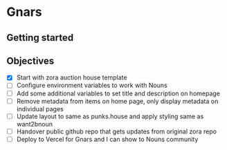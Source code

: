 # Gnars

## Getting started 

## Objectives

- [x] Start with zora auction house template
- [ ] Configure environment variables to work with Nouns
- [ ] Add some additional variables to set title and description on homepage
- [ ] Remove metadata from items on home page, only display metadata on individual pages
- [ ] Update layout to same as punks.house and apply styling same as want2bnoun
- [ ] Handover public github repo that gets updates from original zora repo
- [ ] Deploy to Vercel for Gnars and I can show to Nouns community